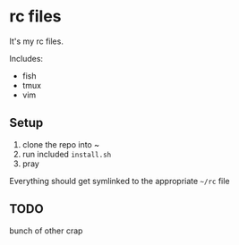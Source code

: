 # rc files

It's my rc files.

Includes:

* fish
* tmux
* vim

## Setup

1. clone the repo into ~
2. run included `install.sh`
3. pray

Everything should get symlinked to the appropriate `~/rc` file

## TODO

bunch of other crap
